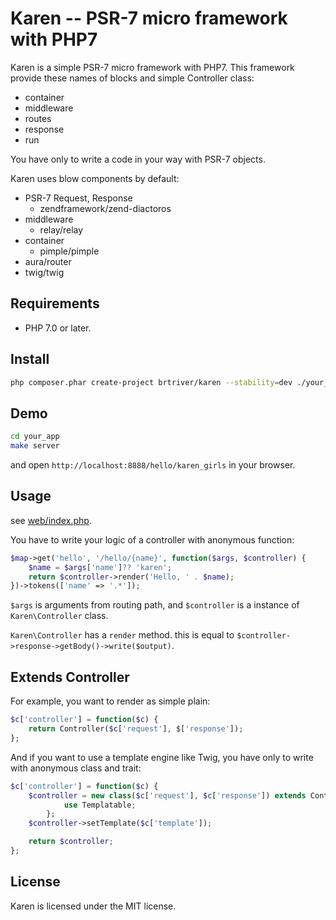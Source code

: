 Karen -- PSR-7 micro framework with PHP7
==============================================

Karen is a simple PSR-7 micro framework with PHP7.
This framework provide these names of blocks and simple Controller class:

* container
* middleware
* routes
* response
* run

You have only to write a code in your way with PSR-7 objects.

Karen uses blow components by default:

* PSR-7 Request, Response
  * zendframework/zend-diactoros
* middleware
  * relay/relay
* container
  * pimple/pimple
* aura/router
* twig/twig


Requirements
------------

* PHP 7.0 or later.

Install
-------
```bash
php composer.phar create-project brtriver/karen --stability=dev ./your_app
```

Demo
----
```bash
cd your_app
make server
```

and open `http://localhost:8888/hello/karen_girls` in your browser.

Usage
-----

see [web/index.php](https://github.com/brtriver/karen/blob/master/web/index.php).

You have to write your logic of a controller with anonymous function:
```php
$map->get('hello', '/hello/{name}', function($args, $controller) {
    $name = $args['name']?? 'karen';
    return $controller->render('Hello, ' . $name);
})->tokens(['name' => '.*']);
```

`$args` is arguments from routing path,
and `$controller` is a instance of `Karen\Controller` class.

`Karen\Controller` has a `render` method. this is equal to `$controller->response->getBody()->write($output)`.

Extends Controller
------------------
For example, you want to render as simple plain:

```php
$c['controller'] = function($c) {
	return Controller($c['request'], $['response']);
};
```

And if you want to use a template engine like Twig, you have only to write with anonymous class and trait:
```php
$c['controller'] = function($c) {
    $controller = new class($c['request'], $c['response']) extends Controller{
            use Templatable;
        };
    $controller->setTemplate($c['template']);

    return $controller;
};
```

License
-------

Karen is licensed under the MIT license.



